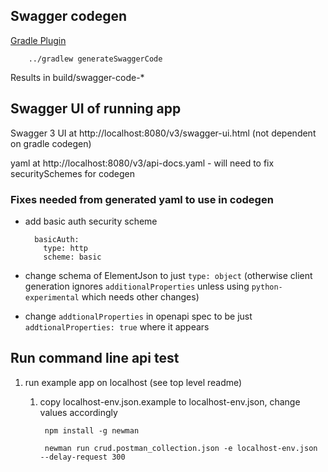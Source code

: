 ## Swagger codegen

[Gradle Plugin](https://github.com/int128/gradle-swagger-generator-plugin)

        ../gradlew generateSwaggerCode
        
Results in build/swagger-code-*

## Swagger UI of running app

Swagger 3 UI at http://localhost:8080/v3/swagger-ui.html (not dependent on gradle codegen)

yaml at http://localhost:8080/v3/api-docs.yaml - will need to fix securitySchemes for codegen

### Fixes needed from generated yaml to use in codegen

- add basic auth security scheme

        basicAuth:
          type: http
          scheme: basic
          
- change schema of ElementJson to just `type: object` (otherwise client generation ignores `additionalProperties` unless using `python-experimental` which needs other changes)
- change `addtionalProperties` in openapi spec to be just `addtionalProperties: true` where it appears

## Run command line api test

1. run example app on localhost (see top level readme)

    1. copy localhost-env.json.example to localhost-env.json, change values accordingly

            npm install -g newman
    
            newman run crud.postman_collection.json -e localhost-env.json --delay-request 300
        
